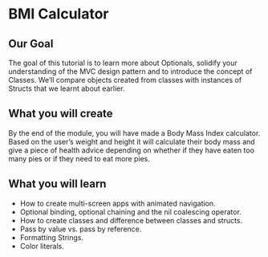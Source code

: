 # BMI Calculator

## Our Goal

The goal of this tutorial is to learn more about Optionals, solidify your understanding of the MVC design pattern and to introduce the concept of Classes. We’ll compare objects created from classes with instances of Structs that we learnt about earlier.

## What you will create

By the end of the module, you will have made a Body Mass Index calculator. Based on the user’s weight and height it will calculate their body mass and give a piece of health advice depending on whether if they have eaten too many pies or if they need to eat more pies.

## What you will learn

- How to create multi-screen apps with animated navigation.
- Optional binding, optional chaining and the nil coalescing operator.
- How to create classes and difference between classes and structs.
- Pass by value vs. pass by reference.
- Formatting Strings.
- Color literals.
